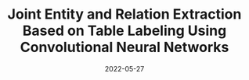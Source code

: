 ---
title: "Joint Entity and Relation Extraction Based on Table Labeling Using Convolutional Neural Networks"
authors: Youmi Ma, <b>Tatsuya Hiraoka</b>, Naoaki Okazaki
collection: publications
category: conferences
date: 2022-05-27
venue: 'In 6th Workshop on Structured Prediction for NLP (SPNLP), pages 11-21'
paperurl: 'https://aclanthology.org/2022.spnlp-1.2/'
en: 
award: 
---